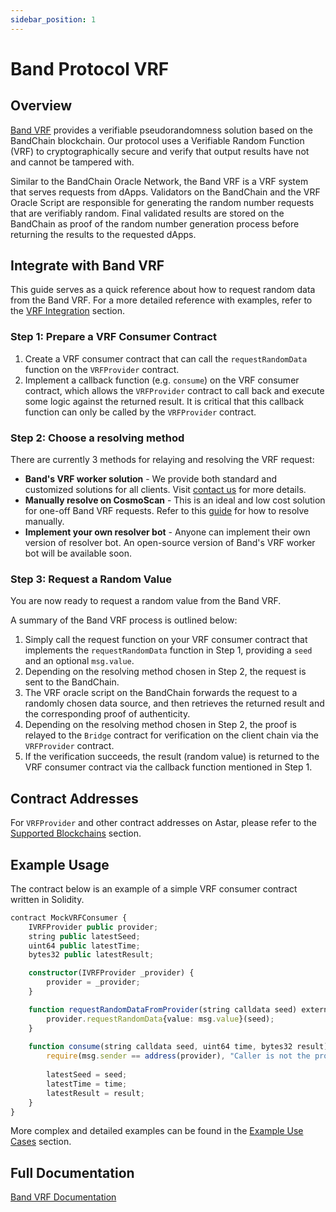 ```yaml
---
sidebar_position: 1
---
```


# Band Protocol VRF

[Band VRF]: https://bandprotocol.com/vrf

## Overview

[Band VRF] provides a verifiable pseudorandomness solution based on the BandChain blockchain. Our protocol uses a Verifiable Random Function (VRF) to cryptographically secure and verify that output results have not and cannot be tampered with.

Similar to the BandChain Oracle Network, the Band VRF is a VRF system that serves requests from dApps. Validators on the BandChain and the VRF Oracle Script are responsible for generating the random number requests that are verifiably random. Final validated results are stored on the BandChain as proof of the random number generation process before returning the results to the requested dApps.

## Integrate with Band VRF

This guide serves as a quick reference about how to request random data from the Band VRF. For a more detailed reference with examples, refer to the [VRF Integration](https://docs.bandchain.org/vrf/vrf-integration.html) section.

### Step 1: Prepare a VRF Consumer Contract

1. Create a VRF consumer contract that can call the `requestRandomData` function on the `VRFProvider` contract.
2. Implement a callback function (e.g. `consume`) on the VRF consumer contract, which allows the `VRFProvider` contract to call back and execute some logic against the returned result. It is critical that this callback function can only be called by the `VRFProvider` contract.

### Step 2: Choose a resolving method

There are currently 3 methods for relaying and resolving the VRF request:

- **Band's VRF worker solution** - We provide both standard and customized solutions for all clients. Visit [contact us](mailto:bd@bandprotolcol.com) for more details.
- **Manually resolve on CosmoScan** - This is an ideal and low cost solution for one-off Band VRF requests. Refer to this [guide](https://docs.bandchain.org/vrf/vrf-integration.html#manually-request-and-resolve) for how to resolve manually.
- **Implement your own resolver bot** - Anyone can implement their own version of resolver bot. An open-source version of Band's VRF worker bot will be available soon.

### Step 3: Request a Random Value

You are now ready to request a random value from the Band VRF.

A summary of the Band VRF process is outlined below:

1. Simply call the request function on your VRF consumer contract that implements the `requestRandomData` function in Step 1, providing a `seed` and an optional `msg.value`.
2. Depending on the resolving method chosen in Step 2, the request is sent to the BandChain.
3. The VRF oracle script on the BandChain forwards the request to a randomly chosen data source, and then retrieves the returned result and the corresponding proof of authenticity.
4. Depending on the resolving method chosen in Step 2, the proof is relayed to the `Bridge` contract for verification on the client chain via the `VRFProvider` contract.
5. If the verification succeeds, the result (random value) is returned to the VRF consumer contract via the callback function mentioned in Step 1.

## Contract Addresses

For `VRFProvider` and other contract addresses on Astar, please refer to the [Supported Blockchains](https://docs.bandchain.org/vrf/supported-blockchains.html) section.

## Example Usage

The contract below is an example of a simple VRF consumer contract written in Solidity.

```ts
contract MockVRFConsumer {
    IVRFProvider public provider;
    string public latestSeed;
    uint64 public latestTime;
    bytes32 public latestResult;

    constructor(IVRFProvider _provider) {
        provider = _provider;
    }

    function requestRandomDataFromProvider(string calldata seed) external payable {
        provider.requestRandomData{value: msg.value}(seed);
    }
    
    function consume(string calldata seed, uint64 time, bytes32 result) external override {
        require(msg.sender == address(provider), "Caller is not the provider");
        
        latestSeed = seed;
        latestTime = time;
        latestResult = result;
    }
}
```

More complex and detailed examples can be found in the [Example Use Cases](https://docs.bandchain.org/vrf/example.html) section.

## Full Documentation

[Band VRF Documentation](https://docs.bandchain.org/vrf/introduction.html)
